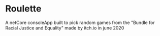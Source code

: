 # Roulette
A netCore consoleApp built to pick random games from the "Bundle for Racial Justice and Equality" made by itch.io in june 2020
